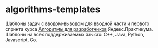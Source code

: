 # algorithms-templates
Шаблоны задач с вводом-выводом для вводной части и первого спринта курса [Алгоритмы для разработчиков](https://practicum.yandex.ru/algorithms/) Яндекс.Практикума.
Шаблоны на всех поддерживаемых языках: C++, Java, Python, Javascript, Go.